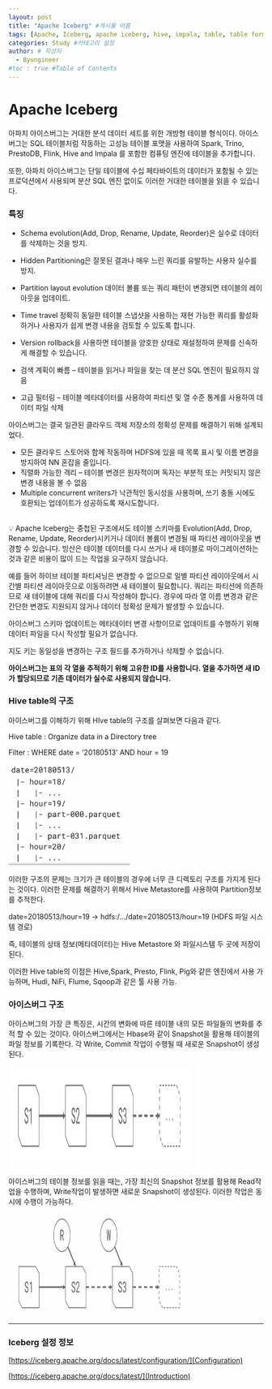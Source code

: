 ```yaml
---
layout: post
title: "Apache Iceberg" #게시물 이름
tags: [Apache, Iceberg, apache iceberg, hive, impala, table, table format, 아이스버그] #태그 설정
categories: Study #카테고리 설정
author: # 작성자
  - Byungineer
#toc : true #Table of Contents
---
```



# Apache Iceberg

아파치 아이스버그는 거대한 분석 데이터 세트를 위한 개방형 테이블 형식이다. 아이스버그는 SQL 테이블처럼 작동하는 고성능 테이블 포맷을 사용하여 Spark, Trino, PrestoDB, Flink, Hive and Impala 를 포함한 컴퓨팅 엔진에 테이블을 추가합니다.

또한, 아파치 아이스버그는 단일 테이블에 수십 페타바이트의 데이터가 포함될 수 있는 프로덕션에서 사용되며 분산 SQL 엔진 없이도 이러한 거대한 테이블을 읽을 수 있습니다.

### 특징

- Schema evolution(Add, Drop, Rename, Update, Reorder)은 실수로 데이터를 삭제하는 것을 방지.
- Hidden Partitioning은 잘못된 결과나 매우 느린 쿼리를 유발하는 사용자 실수를 방지.
- Partition layout evolution 데이터 볼륨 또는 쿼리 패턴이 변경되면 테이블의 레이아웃을 업데이트.
- Time travel 정확히 동일한 테이블 스냅샷을 사용하는 재현 가능한 쿼리를 활성화하거나 사용자가 쉽게 변경 내용을 검토할 수 있도록 합니다.
- Version rollback을 사용하면 테이블을 양호한 상태로 재설정하여 문제를 신속하게 해결할 수 있습니다.

- 검색 계획이 빠름 – 테이블을 읽거나 파일을 찾는 데 분산 SQL 엔진이 필요하지 않음
- 고급 필터링 – 테이블 메타데이터를 사용하여 파티션 및 열 수준 통계를 사용하여 데이터 파일 삭제

아이스버그는 결국 일관된 클라우드 객체 저장소의 정확성 문제를 해결하기 위해 설계되었다.

- 모든 클라우드 스토어와 함께 작동하며 HDFS에 있을 때 목록 표시 및 이름 변경을 방지하여 NN 혼잡을 줄입니다.
- 직렬화 가능한 격리 – 테이블 변경은 원자적이며 독자는 부분적 또는 커밋되지 않은 변경 내용을 볼 수 없음
- Multiple concurrent writers가 낙관적인 동시성을 사용하며, 쓰기 충돌 시에도 호환되는 업데이트가 성공하도록 재시도합니다.

## 

<aside>
💡 Apache Iceberg는 중첩된 구조에서도 테이블 스키마를 Evolution(Add, Drop, Rename, Update, Reorder)시키거나 데이터 볼륨이 변경될 때 파티션 레이아웃을 변경할 수 있습니다. 빙산은 테이블 데이터를 다시 쓰거나 새 테이블로 마이그레이션하는 것과 같은 비용이 많이 드는 작업을 요구하지 않습니다.

예를 들어 하이브 테이블 파티셔닝은 변경할 수 없으므로 일별 파티션 레이아웃에서 시간별 파티션 레이아웃으로 이동하려면 새 테이블이 필요합니다. 쿼리는 파티션에 의존하므로 새 테이블에 대해 쿼리를 다시 작성해야 합니다. 경우에 따라 열 이름 변경과 같은 간단한 변경도 지원되지 않거나 데이터 정확성 문제가 발생할 수 있습니다.

</aside>

아이스버그 스키마 업데이트는 메타데이터 변경 사항이므로 업데이트를 수행하기 위해 데이터 파일을 다시 작성할 필요가 없습니다.

지도 키는 동일성을 변경하는 구조 필드를 추가하거나 삭제할 수 없습니다.

**아이스버그는 표의 각 열을 추적하기 위해 고유한 ID를 사용합니다. 열을 추가하면 새 ID가 할당되므로 기존 데이터가 실수로 사용되지 않습니다.**

### Hive table의 구조

아이스버그를 이해하기 위해 HIve table의 구조를 살펴보면 다음과 같다.

Hive table : Organize data in a Directory tree

Filter : WHERE date = ‘20180513’ AND hour = 19

<img src="/image/hive_table_archi.png" alt="hive_table_architecture" style="height: 200px; width:240px;"/>

이러한 구조의 문제는 크기가 큰 테이블의 경우에 너무 큰 디렉토리 구조를 가지게 된다는 것이다. 이러한 문제를 해결하기 위해서 Hive Metastore를 사용하여 Partition정보를 추적한다.

date=20180513/hour=19 → hdfs:/…/date=20180513/hour=19 (HDFS 파일 시스템 경로)

즉, 테이블의 상태 정보(메타데이터)는 Hive Metastore 와 파일시스템 두 곳에 저장이 된다.

이러한 Hive table의 이점은 Hive,Spark, Presto, Flink, Pig와 같은 엔진에서 사용 가능하며, Hudi, NiFi, Flume, Sqoop과 같은 툴 사용 가능.

### 아이스버그 구조

아이스버그의 가장 큰 특징은, 시간의 변화에 따른 테이블 내의 모든 파일들의 변화를 추적 할 수 있는 것이다. 아이스버그에서는 Hbase와 같이 Snapshot을 활용해 테이블의 파일 정보를 기록한다. 각 Write, Commit 작업이 수행될 때 새로운 Snapshot이 생성된다.

<img src="/image/iceberg_snapshot1.png" alt="test" style="height: 200px; width:360px;"/>

아이스버그의 테이블 정보를 읽을 때는, 가장 최신의 Snapshot 정보를 활용해 Read작업을 수행하며, Write작업이 발생하면 새로운 Snapshot이 생성된다. 이러한 작업은 동시에 수행이 가능하다.


<img src="/image/iceberg_snapshot2.png" alt="test" style="height: 200px; width:360px;"/>


---
### Iceberg 설정 정보
[https://iceberg.apache.org/docs/latest/configuration/](Configuration)

[https://iceberg.apache.org/docs/latest/](Introduction)


[Configuration]: https://iceberg.apache.org/docs/latest/configuration/
[Introduction]: https://iceberg.apache.org/docs/latest/


